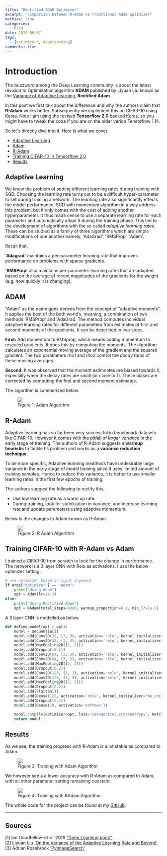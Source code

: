 ```yaml
---
title: "Rectified ADAM Optimizer"
excerpt: "Comparison between R-Adam vs Traditional Adam optimizer"
mathjax: true
categories:
  - blog
date: 2019-09-07
tags:
  - [optimizers, deeplearning]
comments: true
---
```


# Introduction
The buzzword among the Deep Learning community is about the latest revision to Optimization algorithm **ADAM** published by Liyuan Liu known as the [Variance of Adaptive Learning](https://arxiv.org/pdf/1908.03265.pdf), **Rectified Adam**.  

In this post we first talk about the difference and why the authors claim that **R-Adam** works better. Subsequently we implement this on CIFAR-10 using Keras. Note i am using the revised **Tensorflow 2.0** backed Keras, so you might have to tweak the code if you are on the older verion Tensorflow 1.14. 

So let's directly dive into it. Here is what we cover. 
- [Adaptive Learning](#adaptive-learning)
- [Adam](#adam)
- [R-Adam](#r-adam)
- [Training CIFAR-10 in Tensorflow 2.0](#training-cifar-10-with-r-adam-vs-adam)
- [Results](#results)

## Adaptive Learning
We know the problem of setting different learning rates during training with SGD. Choosing the learning rate turns out to be a difficult hyper-parameter to set during training a network. The learning rate also significantly effects the model performance. SGD with momentum algorithm in a way address this problem, but it only comes with the cost of adding another hyperparameter. It thus made sense to use a separate learning rate for each parameter and automatically adapt it during the training phase. This led to the development of algorithms with the so called _adaptive learning rates_. 
These can be studied as a family of three algorithms which are simple modifications of one another namely, 'AdaGrad', 'RMSProp', 'Adam'. 

Recall that,

**'Adagrad'** maintains a per-parameter learning rate that improves performance on problems with sparse gradients.

**'RMSProp'** also maintains per-parameter learning rates that are adapted based on the average of recent magnitudes of the gradients for the weight (e.g. how quickly it is changing). 


## ADAM 
"Adam" as the name goes derives from the concept of "adaptive moments". It applies the best of the both world’s, meaning, a combination of two methods 'RMSProp' and 'AdaGrad. The method computes individual adaptive learning rates for different parameters from estimates of first and second moments of the gradients. It can be described in two steps.

**First:** Add momentum to RMSprop, which means adding momentum to rescaled gradients. It does this by computing the moments. The algorithm calculates an exponential moving average of the gradient and the squared gradient. The two parameters _rho1_ and _rho2_ control the *decay rates* of these moving averages. 

**Second:** It was observed that the moment estimnates are biased towards 0, especially when the decay rates are small (or close to 1). These biases are corrected by computing the first and second moment estimates. 

The algorithm is summarised below. 

<figure>
	<img src="/assets/images/2019-09-07-Rectified-ADAM-optimizer_files/adam_algo.png">
	<figcaption>Figure 1: Adam Algorithm</figcaption>
</figure>



## R-Adam
Adaptive learning has so far been very successful in benchmark datasets like CIFAR-10. However it comes with the pitfall of _larger variance_ in the early stage of training. 
The authors of R-Adam suggests a **warmup heuristic** to tackle tis problem and works as a **variance reduction technique**. 

To be more specific, Adaptive learning meathods have undesirably large variance in the early stage of model training since it uses limited amount of training samples. Hence to reduce this variance, it is better to use smaller learning rates in the first few epochs of training. 

The authors suggest the following to rectify this. 
- Use low learning rate as a warm up rate. 
- During training, look for stabilization in variance, and increase learning rate and update paremeters using adaptive momentum. 

Below is the changes to Adam known as R-Adam. 

<!-- ![](http://venkat-rajgopal.github.io/plots/R-adam/radam_algo.png) -->

<figure>
	<img src="/assets/images/2019-09-07-Rectified-ADAM-optimizer_files/radam_algo.png">
	<figcaption>Figure 2: R Adam Algorithm</figcaption>
</figure>

## Training CIFAR-10 with R-Adam vs Adam
I trained a CIFAR-10 from scratch to look for the change in performance. The network is a 3 layer CNN with Relu as activations. I use the below optimizer setting. 


```python
# use optimizer based on input argument
if args["optimizer"] == "adam":
	print("Using Adam")
	opt = Adam(lr=1e-3)
else:
    print("Using Rectified-Adam")
    opt = RAdam(total_steps=5000, warmup_proportion=0.1, min_lr=1e-5)
```

A 3 layer CNN is modelled as below. 

```python
def define_model(opt = opt):
	model = Sequential()
	model.add(Conv2D(32, (3, 3), activation='relu', kernel_initializer='he_uniform', padding='same',input_shape=(32, 32, 3)))
	model.add(Conv2D(32, (3, 3), activation='relu', kernel_initializer='he_uniform', padding='same'))
	model.add(MaxPooling2D((2, 2)))
	model.add(Dropout(0.2))
	model.add(Conv2D(64, (3, 3), activation='relu', kernel_initializer='he_uniform', padding='same'))
	model.add(Conv2D(64, (3, 3), activation='relu', kernel_initializer='he_uniform', padding='same'))
	model.add(MaxPooling2D((2, 2)))
	model.add(Dropout(0.2))
	model.add(Conv2D(128, (3, 3), activation='relu', kernel_initializer='he_uniform', padding='same'))
	model.add(Conv2D(128, (3, 3), activation='relu', kernel_initializer='he_uniform', padding='same'))
	model.add(MaxPooling2D((2, 2)))
	model.add(Dropout(0.2))
	model.add(Flatten())
	model.add(Dense(128, activation='relu', kernel_initializer='he_uniform'))
	model.add(Dropout(0.2))
	model.add(Dense(10, activation='softmax'))

	model.compile(optimizer=opt, loss='categorical_crossentropy', metrics=['accuracy'])
	return model
```

## Results

As we see, the training progress with R-Adam is a lot stable as compared to Adam. 
<!-- ![](http://venkat-rajgopal.github.io/plots/R-adam/adam.png) -->

<figure>
	<img src="/assets/images/2019-09-07-Rectified-ADAM-optimizer_files/adam.png">
	<figcaption>Figure 3: Training with Adam Algorithm</figcaption>
</figure>

We however see a a lower accuracy with R-Adam as compared to Adam, with all other parameter setting remaining constant. 

<!-- ![](http://venkat-rajgopal.github.io/plots/R-adam/radam.png) -->

<figure>
	<img src="/assets/images/2019-09-07-Rectified-ADAM-optimizer_files/radam.png">
	<figcaption>Figure 4: Training with RAdam Algorithm</figcaption>
</figure>

The whole code for the project can be found at my [GitHub](https://github.com/Venkat-Rajgopal/Blog-post-codes/tree/master/). 


----
## Sources 
[1] Ian Goodfellow-et-al-2016 ["Deep Learning book"](http://www.deeplearningbook.org). <br/>
[2] Liyuan Liu ['On the Variance of the Adaptive Learning Rate and Beyond'](https://arxiv.org/pdf/1908.03265.pdf).<br/>
[3] Adrian Rosebrock ['PyImageSearch'](https://www.pyimagesearch.com)